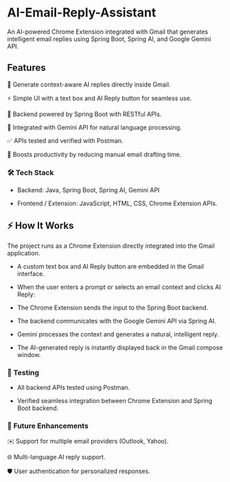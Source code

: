 # AI-Email-Reply-Assistant

An AI-powered Chrome Extension integrated with Gmail that generates intelligent email replies using Spring Boot, Spring AI, and Google Gemini API.

## Features

📝 Generate context-aware AI replies directly inside Gmail.

⚡ Simple UI with a text box and AI Reply button for seamless use.

🔗 Backend powered by Spring Boot with RESTful APIs.

🤖 Integrated with Gemini API for natural language processing.

✅ APIs tested and verified with Postman.

🎯 Boosts productivity by reducing manual email drafting time.

### 🛠 Tech Stack

- Backend: Java, Spring Boot, Spring AI, Gemini API

- Frontend / Extension: JavaScript, HTML, CSS, Chrome Extension APIs.

## ⚡ How It Works

The project runs as a Chrome Extension directly integrated into the Gmail application.

- A custom text box and AI Reply button are embedded in the Gmail interface.

- When the user enters a prompt or selects an email context and clicks AI Reply:

- The Chrome Extension sends the input to the Spring Boot backend.

- The backend communicates with the Google Gemini API via Spring AI.

- Gemini processes the context and generates a natural, intelligent reply.

- The AI-generated reply is instantly displayed back in the Gmail compose window.

### 🧪 Testing

* All backend APIs tested using Postman.

* Verified seamless integration between Chrome Extension and Spring Boot backend.

### 📌 Future Enhancements

✉️ Support for multiple email providers (Outlook, Yahoo).

🌐 Multi-language AI reply support.

🛡️ User authentication for personalized responses.
